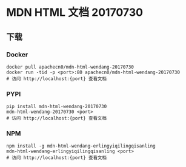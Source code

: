 # MDN HTML 文档 20170730

## 下载

### Docker

```
docker pull apachecn0/mdn-html-wendang-20170730
docker run -tid -p <port>:80 apachecn0/mdn-html-wendang-20170730
# 访问 http://localhost:{port} 查看文档
```

### PYPI

```
pip install mdn-html-wendang-20170730
mdn-html-wendang-20170730 <port>
# 访问 http://localhost:{port} 查看文档
```

### NPM

```
npm install -g mdn-html-wendang-erlingyiqilingqisanling
mdn-html-wendang-erlingyiqilingqisanling <port>
# 访问 http://localhost:{port} 查看文档
```